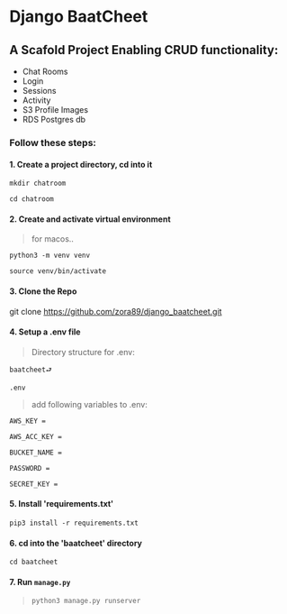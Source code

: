 # Django BaatCheet

## A Scafold Project Enabling CRUD functionality:

- Chat Rooms
- Login
- Sessions 
- Activity
- S3 Profile Images 
- RDS Postgres db

### Follow these steps:

#### 1. Create a project directory, cd into it

    mkdir chatroom  

    cd chatroom  

#### 2. Create and activate virtual environment 

> for macos..

    python3 -m venv venv    

    source venv/bin/activate    

#### 3. Clone the Repo

   git clone https://github.com/zora89/django_baatcheet.git

#### 4. Setup a .env file 

> Directory structure for .env:

    baatcheet⮐

    .env


> add following variables to .env: 

    AWS_KEY =      

    AWS_ACC_KEY = 

    BUCKET_NAME = 

    PASSWORD =

    SECRET_KEY =

#### 5. Install 'requirements.txt'

```pip3 install -r requirements.txt```

#### 6. cd into the 'baatcheet' directory 

 ```cd baatcheet```

#### 7. Run ```manage.py```

> ```python3 manage.py runserver```
